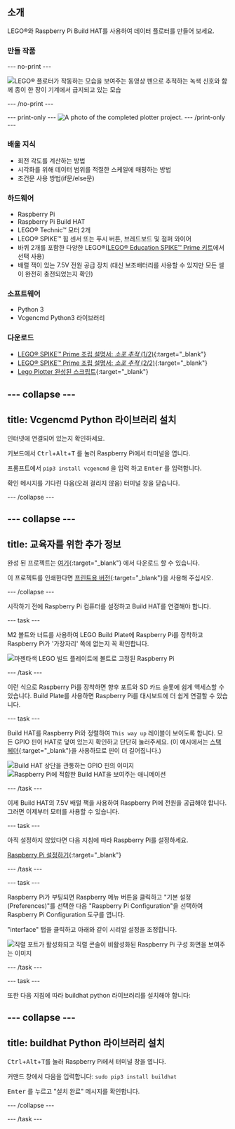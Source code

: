 ## 소개

LEGO®와 Raspberry Pi Build HAT를 사용하여 데이터 플로터를 만들어 보세요.

### 만들 작품

--- no-print ---

![LEGO® 플로터가 작동하는 모습을 보여주는 동영상 펜으로 추적하는 녹색 신호와 함께 종이 한 장이 기계에서 급지되고 있는 모습](images/plotter_demo.gif)

--- /no-print ---

--- print-only --- ![A photo of the completed plotter project.](images/completed.jpg) --- /print-only ---

### 배울 지식

+ 회전 각도를 계산하는 방법
+ 시각화를 위해 데이터 범위를 적절한 스케일에 매핑하는 방법
+ 조건문 사용 방법(if문/else문)

### 하드웨어

+ Raspberry Pi
+ Raspberry Pi Build HAT
+ LEGO® Technic™ 모터 2개
+ LEGO® SPIKE™ 힘 센서 또는 푸시 버튼, 브레드보드 및 점퍼 와이어
+ 바퀴 2개를 포함한 다양한 LEGO®([LEGO® Education SPIKE™ Prime 키트](https://education.lego.com/en-gb/product/spike-prime)에서 선택 사용)
+ 배럴 잭이 있는 7.5V 전원 공급 장치 (대신 보조배터리를 사용할 수 있지만 모든 셀이 완전히 충전되었는지 확인)

### 소프트웨어

+ Python 3
+ Vcgencmd Python3 라이브러리

### 다운로드

+ [LEGO® SPIKE™ Prime 조립 설명서: *소포 추적* (1/2)](https://le-www-live-s.legocdn.com/sc/media/lessons/prime/pdf/building-instructions/track-your-packages-bi-pdf-book1of2-05883f81fed73ac3738781d084e0d4e2.pdf){:target="_blank"}
+ [LEGO® SPIKE™ Prime 조립 설명서: *소포 추적* (2/2)](https://le-www-live-s.legocdn.com/sc/media/lessons/prime/pdf/building-instructions/track-your-packages-bi-pdf-book2of2-80dc3c8c61ec2d2ffa785b688326ef74.pdf){:target="_blank"}
+ [Lego Plotter 완성된 스크립트](http://rpf.io/p/en/lego-plotter-go){:target="_blank"}

--- collapse ---
---
title: Vcgencmd Python 라이브러리 설치
---

인터넷에 연결되어 있는지 확인하세요.

키보드에서 <kbd>Ctrl</kbd>+<kbd>Alt</kbd>+<kbd>T</kbd> 를 눌러 Raspberry Pi에서 터미널을 엽니다.

프롬프트에서 `pip3 install vcgencmd` 을 입력 하고 <kbd>Enter</kbd> 를 입력합니다.

확인 메시지를 기다린 다음(오래 걸리지 않음) 터미널 창을 닫습니다.

--- /collapse ---

--- collapse ---
---
title: 교육자를 위한 추가 정보
---

완성 된 프로젝트는 [여기](http://rpf.io/p/en/projectName-get){:target="_blank"} 에서 다운로드 할 수 있습니다.

이 프로젝트를 인쇄한다면 [프린트용 버전](https://projects.raspberrypi.org/en/projects/projectName/print){:target="_blank"}을 사용해 주십시오.

--- /collapse ---

시작하기 전에 Raspberry Pi 컴퓨터를 설정하고 Build HAT를 연결해야 합니다.

--- task ---

M2 볼트와 너트를 사용하여 LEGO Build Plate에 Raspberry Pi를 장착하고 Raspberry Pi가 '가장자리' 쪽에 없는지 꼭 확인합니다.

 ![마젠타색 LEGO 빌드 플레이트에 볼트로 고정된 Raspberry Pi](images/build_11.jpg)

--- /task ---

이런 식으로 Raspberry Pi를 장착하면 향후 포트와 SD 카드 슬롯에 쉽게 액세스할 수 있습니다. Build Plate를 사용하면 Raspberry Pi를 대시보드에 더 쉽게 연결할 수 있습니다.

--- task ---

Build HAT를 Raspberry Pi와 정렬하여 `This way up` 레이블이 보이도록 합니다. 모든 GPIO 핀이 HAT로 덮여 있는지 확인하고 단단히 눌러주세요. (이 예시에서는 [스택 헤더](https://www.adafruit.com/product/2223){:target="_blank"}을 사용하므로 핀이 더 길어집니다.)

![Build HAT 상단을 관통하는 GPIO 핀의 이미지](images/build_15.jpg) ![Raspberry Pi에 적합한 Build HAT을 보여주는 애니메이션](images/haton.gif)

--- /task ---

이제 Build HAT의 7.5V 배럴 잭을 사용하여 Raspberry Pi에 전원을 공급해야 합니다. 그러면 이제부터 모터를 사용할 수 있습니다.

--- task ---

아직 설정하지 않았다면 다음 지침에 따라 Raspberry Pi를 설정하세요.

[Raspberry Pi 설정하기](https://projects.raspberrypi.org/en/projects/raspberry-pi-setting-up){:target="_blank"}

--- /task ---

--- task ---

Raspberry Pi가 부팅되면 Raspberry 메뉴 버튼을 클릭하고 "기본 설정(Preferences)"를 선택한 다음 "Raspberry Pi Configuration"을 선택하여 Raspberry Pi Configuration 도구를 엽니다.

"interface" 탭을 클릭하고 아래와 같이 시리얼 설정을 조정합니다.

![직렬 포트가 활성화되고 직렬 콘솔이 비활성화된 Raspberry Pi 구성 화면을 보여주는 이미지](images/configshot.jpg)

--- /task ---

--- task ---

또한 다음 지침에 따라 buildhat python 라이브러리를 설치해야 합니다:

--- collapse ---
---
title: buildhat Python 라이브러리 설치
---

<kbd>Ctrl</kbd>+<kbd>Alt</kbd>+<kbd>T</kbd>를 눌러 Raspberry Pi에서 터미널 창을 엽니다.

커맨드 창에서 다음을 입력합니다: `sudo pip3 install buildhat`

<kbd>Enter</kbd> 를 누르고 "설치 완료" 메시지를 확인합니다.

--- /collapse ---

--- /task ---
